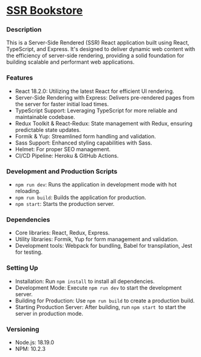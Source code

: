 # [SSR Bookstore](https://ssr-bookstore-f3f2900af039.herokuapp.com/)

### Description
This is a Server-Side Rendered (SSR) React application built using React, TypeScript, and Express. It's designed to deliver dynamic web content with the efficiency of server-side rendering, providing a solid foundation for building scalable and performant web applications.

### Features
* React 18.2.0: Utilizing the latest React for efficient UI rendering.
* Server-Side Rendering with Express: Delivers pre-rendered pages from the server for faster initial load times.
* TypeScript Support: Leveraging TypeScript for more reliable and maintainable codebase.
* Redux Toolkit & React-Redux: State management with Redux, ensuring predictable state updates.
* Formik & Yup: Streamlined form handling and validation.
* Sass Support: Enhanced styling capabilities with Sass. 
* Helmet: For proper SEO management.
* CI/CD Pipeline: Heroku & GitHub Actions.

### Development and Production Scripts
* `npm run dev`: Runs the application in development mode with hot reloading.
* `npm run build`: Builds the application for production.
* `npm start`: Starts the production server.

### Dependencies
* Core libraries: React, Redux, Express.
* Utility libraries: Formik, Yup for form management and validation.
* Development tools: Webpack for bundling, Babel for transpilation, Jest for testing.

### Setting Up
* Installation: Run `npm install` to install all dependencies.
* Development Mode: Execute `npm run dev` to start the development server.
* Building for Production: Use `npm run build` to create a production build.
* Starting Production Server: After building, run `npm start `to start the server in production mode.

### Versioning
* Node.js: 18.19.0
* NPM: 10.2.3
